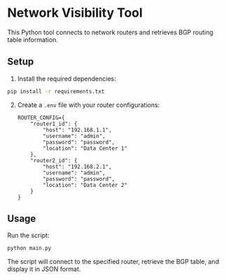 # Network Visibility Tool

This Python tool connects to network routers and retrieves BGP routing table information.

## Setup

1. Install the required dependencies:
```bash
pip install -r requirements.txt
```

2. Create a `.env` file with your router configurations:
   ```
   ROUTER_CONFIG={
       "router1_id": {
           "host": "192.168.1.1",
           "username": "admin",
           "password": "password",
           "location": "Data Center 1"
       },
       "router2_id": {
           "host": "192.168.2.1",
           "username": "admin",
           "password": "password",
           "location": "Data Center 2"
       }
   }
   ```

## Usage

Run the script:
```bash
python main.py
```

The script will connect to the specified router, retrieve the BGP table, and display it in JSON format.